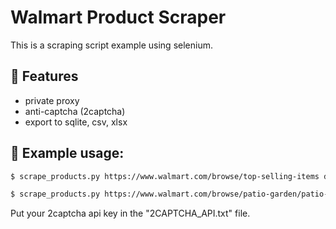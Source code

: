 # Walmart Product Scraper
This is a scraping script example using selenium.

##  :book: Features
* private proxy
* anti-captcha (2captcha)
* export to sqlite, csv, xlsx

##  :tangerine: Example usage:

```bash
$ scrape_products.py https://www.walmart.com/browse/top-selling-items data.csv
```

```bash
$ scrape_products.py https://www.walmart.com/browse/patio-garden/patio-chairs-seating/5428_91416_4843476?povid=91416+%7C+2019-03-01+%7C+PatioChairsandSeatingFC sqldata.db proxy:port:username:password
```

Put your 2captcha api key in the "2CAPTCHA_API.txt" file.
